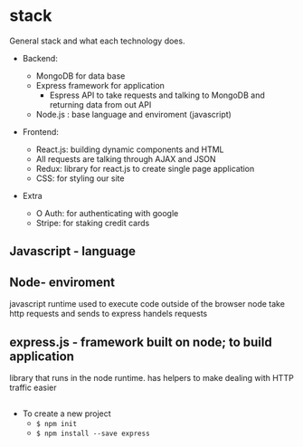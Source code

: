 # stack 
General stack and what each technology does. 

- Backend: 
  - MongoDB for data base
  - Express framework for application 
    - Espress API to take requests and talking to MongoDB and returning data from out API
  - Node.js : base language and enviroment (javascript)

- Frontend: 
  - React.js: building dynamic components and HTML 
  - All requests are talking through AJAX and JSON
  - Redux: library for react.js to create single page application 
  - CSS: for styling our site

- Extra
  - O Auth: for authenticating with google 
  - Stripe: for staking credit cards 

## Javascript - language 
## Node- enviroment 
  javascript runtime used to execute code outside of the browser
  node take http requests and sends to express 
  handels requests 

## express.js - framework built on node; to build application
  library that runs in the node runtime. has helpers to make dealing with HTTP traffic easier  
##  

- To create a new project
  - `$ npm init` 
  - `$ npm install --save express`

